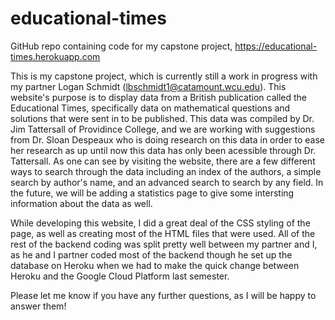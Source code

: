 # educational-times
GitHub repo containing code for my capstone project, https://educational-times.herokuapp.com

  This is my capstone project, which is currently still a work in progress with my partner Logan Schmidt (lbschmidt1@catamount.wcu.edu). This website's purpose is to display data from a British publication called the Educational Times, specifically data on mathematical questions and solutions that were sent in to be published. This data was compiled by Dr. Jim Tattersall of Providince College, and we are working with suggestions from Dr. Sloan Despeaux who is doing research on this data in order to ease her research as up until now this data has only been acessible through Dr. Tattersall. As one can see by visiting the website, there are a few different ways to search through the data including an index of the authors, a simple search by author's name, and an advanced search to search by any field. In the future, we will be adding a statistics page to give some intersting information about the data as well.
  
  While developing this website, I did a great deal of the CSS styling of the page, as well as creating most of the HTML files that were used. All of the rest of the backend coding was split pretty well between my partner and I, as he and I partner coded most of the backend though he set up the database on Heroku when we had to make the quick change between Heroku and the Google Cloud Platform last semester. 
  
  Please let me know if you have any further questions, as I will be happy to answer them!
